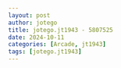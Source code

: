 ```yaml
---
layout: post
author: jotego
title: jotego.jt1943 - 5807525
date: 2024-10-11
categories: [Arcade, jt1943]
tags: [jotego.jt1943]
---
```


